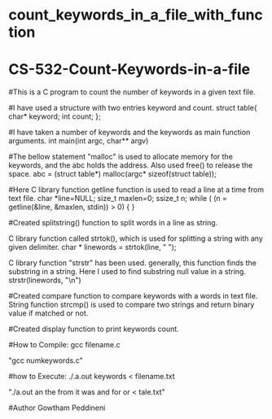 # count_keywords_in_a_file_with_function
# CS-532-Count-Keywords-in-a-file

#This is a C program to count the number of keywords in a given text file.

#I have used a structure with two entries keyword and count.
struct table{
char* keyword;
int count;
};

#I have taken a number of keywords and the keywords as main function arguments.
int main(int argc, char** argv)

#The bellow statement "malloc" is used to allocate memory for the keywords, and the abc holds the address. Also used free() to release the space.
abc = (struct table*) malloc(argc* sizeof(struct table));

#Here C library function getline function is used to read a line at a time from text file.
char *line=NULL;
size_t maxlen=0;
ssize_t n;
while ( (n = getline(&line, &maxlen, stdin)) > 0) {
}

#Created splitstring() function to split words in a line as string.

C library function called strtok(), which is used for splitting a string with any given delimiter.
char * linewords = strtok(line, " ");

C library function "strstr" has been used. generally, this function finds the substring in a string. Here I used to find substring null value in a string.
strstr(linewords, "\n")

#Created compare function to compare keywords with a words in text file.
String function strcmp() is used to compare two strings and return binary value if matched or not.

#Created display function to print keywords count.

#How to Compile:
gcc filename.c

"gcc numkeywords.c"

#how to Execute:
./.a.out keywords < filename.txt

"./a.out an the from it was and for or < tale.txt"

#Author
Gowtham Peddineni
